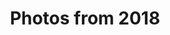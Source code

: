 ---
layout: photo_set
title: Photos from 2018
permalink: /photography/2018/

photos:
    set: 2018
    size: 17 
    indeximage: 1
---